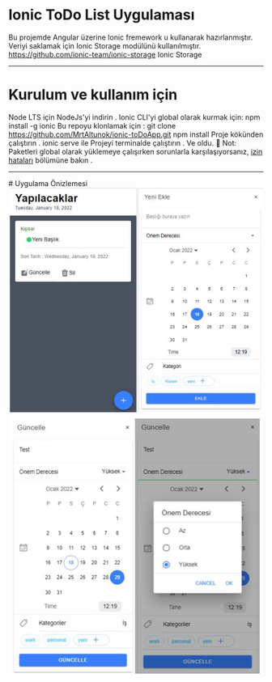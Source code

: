 # Ionic ToDo List Uygulaması 
Bu projemde Angular üzerine Ionic fremework u kullanarak hazırlanmıştır.
Veriyi saklamak için Ionic Storage modülünü kullanılmıştır.
<a href='https://github.com/ionic-team/ionic-storage' target='_blank'> https://github.com/ionic-team/ionic-storage Ionic Storage</a>
<hr>

# Kurulum ve kullanım için
Node LTS için NodeJs'yi indirin .
Ionic CLI'yi global olarak kurmak için: npm install -g ionic
Bu repoyu klonlamak için : git clone https://github.com/MrtAltunok/ionic-toDoApp.git
npm install Proje kökünden çalıştırın .
ionic serve ile Projeyi terminalde çalıştırın .
Ve oldu. 🎉
Not: Paketleri global olarak yüklemeye çalışırken sorunlarla karşılaşıyorsanız, <a href='https://docs.npmjs.com/resolving-eacces-permissions-errors-when-installing-packages-globally' target='_blank'>izin hataları</a> bölümüne bakın .


<hr>
# Uygulama Önizlemesi
<img src='https://raw.githubusercontent.com/MrtAltunok/ionic-toDoApp/master/1.JPG'>
<img src='https://raw.githubusercontent.com/MrtAltunok/ionic-toDoApp/master/2.JPG'>

